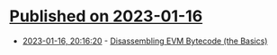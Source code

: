 # [Published on 2023-01-16](index.md)

* [2023-01-16, 20:16:20](https://lobste.rs/s/85quko/disassembling_evm_bytecode_basics) - [Disassembling EVM Bytecode (the Basics)](https://whileydave.com/2023/01/04/disassembling-evm-bytecode-the-basics/)
